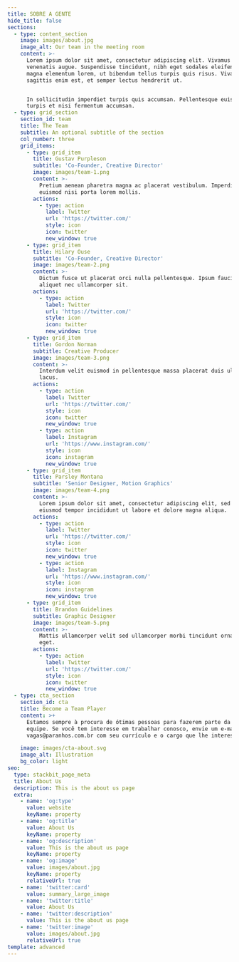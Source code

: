 ```yaml
---
title: SOBRE A GENTE
hide_title: false
sections:
  - type: content_section
    image: images/about.jpg
    image_alt: Our team in the meeting room
    content: >-
      Lorem ipsum dolor sit amet, consectetur adipiscing elit. Vivamus vel
      venenatis augue. Suspendisse tincidunt, nibh eget sodales eleifend, lectus
      magna elementum lorem, ut bibendum tellus turpis quis risus. Vivamus
      sagittis enim est, et semper lectus hendrerit ut.


      In sollicitudin imperdiet turpis quis accumsan. Pellentesque euismod
      turpis et nisi fermentum accumsan.
  - type: grid_section
    section_id: team
    title: The Team
    subtitle: An optional subtitle of the section
    col_number: three
    grid_items:
      - type: grid_item
        title: Gustav Purpleson
        subtitle: 'Co-Founder, Creative Director'
        image: images/team-1.png
        content: >-
          Pretium aenean pharetra magna ac placerat vestibulum. Imperdiet sed
          euismod nisi porta lorem mollis.
        actions:
          - type: action
            label: Twitter
            url: 'https://twitter.com/'
            style: icon
            icon: twitter
            new_window: true
      - type: grid_item
        title: Hilary Ouse
        subtitle: 'Co-Founder, Creative Director'
        image: images/team-2.png
        content: >-
          Dictum fusce ut placerat orci nulla pellentesque. Ipsum faucibus vitae
          aliquet nec ullamcorper sit.
        actions:
          - type: action
            label: Twitter
            url: 'https://twitter.com/'
            style: icon
            icon: twitter
            new_window: true
      - type: grid_item
        title: Gordon Norman
        subtitle: Creative Producer
        image: images/team-3.png
        content: >-
          Interdum velit euismod in pellentesque massa placerat duis ultricies
          lacus.
        actions:
          - type: action
            label: Twitter
            url: 'https://twitter.com/'
            style: icon
            icon: twitter
            new_window: true
          - type: action
            label: Instagram
            url: 'https://www.instagram.com/'
            style: icon
            icon: instagram
            new_window: true
      - type: grid_item
        title: Parsley Montana
        subtitle: 'Senior Designer, Motion Graphics'
        image: images/team-4.png
        content: >-
          Lorem ipsum dolor sit amet, consectetur adipiscing elit, sed do
          eiusmod tempor incididunt ut labore et dolore magna aliqua.
        actions:
          - type: action
            label: Twitter
            url: 'https://twitter.com/'
            style: icon
            icon: twitter
            new_window: true
          - type: action
            label: Instagram
            url: 'https://www.instagram.com/'
            style: icon
            icon: instagram
            new_window: true
      - type: grid_item
        title: Brandon Guidelines
        subtitle: Graphic Designer
        image: images/team-5.png
        content: >-
          Mattis ullamcorper velit sed ullamcorper morbi tincidunt ornare massa
          eget.
        actions:
          - type: action
            label: Twitter
            url: 'https://twitter.com/'
            style: icon
            icon: twitter
            new_window: true
  - type: cta_section
    section_id: cta
    title: Become a Team Player
    content: >+
      Estamos sempre à procura de ótimas pessoas para fazerem parte da nossa
      equipe. Se você tem interesse em trabalhar conosco, envie um e-mail para
      vagas@paranhos.com.br com seu currículo e o cargo que lhe interessa.

    image: images/cta-about.svg
    image_alt: Illustration
    bg_color: light
seo:
  type: stackbit_page_meta
  title: About Us
  description: This is the about us page
  extra:
    - name: 'og:type'
      value: website
      keyName: property
    - name: 'og:title'
      value: About Us
      keyName: property
    - name: 'og:description'
      value: This is the about us page
      keyName: property
    - name: 'og:image'
      value: images/about.jpg
      keyName: property
      relativeUrl: true
    - name: 'twitter:card'
      value: summary_large_image
    - name: 'twitter:title'
      value: About Us
    - name: 'twitter:description'
      value: This is the about us page
    - name: 'twitter:image'
      value: images/about.jpg
      relativeUrl: true
template: advanced
---
```

